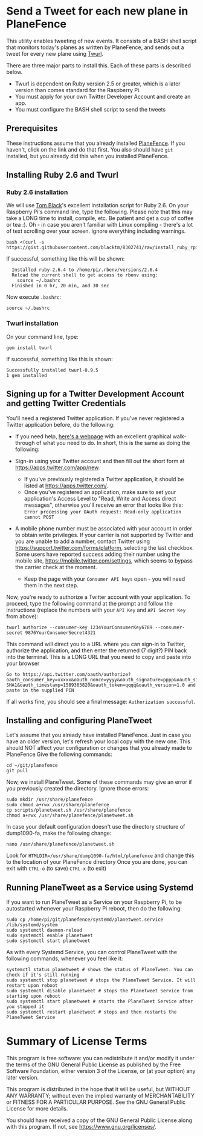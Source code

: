 # Send a Tweet for each new plane in PlaneFence
This utility enables tweeting of new events. It consists of a BASH shell script that monitors today's planes as written by PlaneFence, and sends out a tweet for every new plane using [Twurl](https://github.com/twitter/twurl).

There are three major parts to install this. Each of these parts is described below.
- Twurl is dependent on Ruby version 2.5 or greater, which is a later version than comes standard for the Raspberry Pi.
- You must apply for your own Twitter Developer Account and create an app.
- You must configure the BASH shell script to send the tweets

## Prerequisites
These instructions assume that you already installed [PlaneFence](https://github.com/kx1t/planefence). If you haven't, click on the link and do that first.
You also should have `git` installed, but you already did this when you installed PlaneFence.

## Installing Ruby 2.6 and Twurl

### Ruby 2.6 installation
We will use [Tom Black](https://gist.github.com/blacktm)'s excellent installation script for Ruby 2.6.
On your Raspberry Pi's command line, type the following. Please note that this may take a LONG time to install, compile, etc.
Be patient and get a cup of coffee or tea :). Oh - in case you aren't familiar with Linux compiling - there's a lot of text scrolling over
your screen. Ignore everything including warnings. 
```
bash <(curl -s https://gist.githubusercontent.com/blacktm/8302741/raw/install_ruby_rpi.sh)
```  
If successful, something like this will be shown:
```
  Installed ruby-2.6.4 to /home/pi/.rbenv/versions/2.6.4
  Reload the current shell to get access to rbenv using:
    source ~/.bashrc
  Finished in 0 hr, 20 min, and 30 sec
```
Now execute `.bashrc`:
```
source ~/.bashrc
```
### Twurl installation
On your command line, type:
```
gem install twurl
```
If successful, something like this is shown:
```
Successfully installed twurl-0.9.5
1 gem installed
```

## Signing up for a Twitter Development Account and getting Twitter Credentials

You'll need a registered Twitter application. If you've never registered a Twitter application before, do the following:

- If you need help, [here's a webpage](https://elfsight.com/blog/2020/03/how-to-get-twitter-api-key/) with an excellent graphical walk-through of what you need to do. In short, this is the same as doing the following:

- Sign-in using your Twitter account and then fill out the short form at https://apps.twitter.com/app/new.
  - If you've previously registered a Twitter application, it should be listed at https://apps.twitter.com/.
  - Once you've registered an application, make sure to set your application's Access Level to "Read, Write and Access direct messages", otherwise you'll receive an error that looks like this: `Error processing your OAuth request: Read-only application cannot POST`

- A mobile phone number must be associated with your account in order to obtain write privileges. If your carrier is not supported by Twitter and you are unable to add a number, contact Twitter using https://support.twitter.com/forms/platform, selecting the last checkbox. Some users have reported success adding their number using the mobile site, https://mobile.twitter.com/settings, which seems to bypass the carrier check at the moment.

  - Keep the page with your `Consumer API keys` open - you will need them in the next step.

Now, you're ready to authorize a Twitter account with your application. To proceed, type the following command at the prompt and follow the instructions (replace the numbers with your `API Key` and `API Secret Key` from above):

```
twurl authorize --consumer-key 1234YourConsumerKey6789 --consumer-secret 9876YourConsumerSecret4321
```

This command will direct you to a URL where you can sign-in to Twitter, authorize the application, and then enter the returned (7 digit?) PIN back into the terminal. This is a LONG URL that you need to copy and paste into your browser
```
Go to https://api.twitter.com/oauth/authorize?oauth_consumer_key=xxxxx&oauth_nonce=yyyy&oauth_signature=pppp&oauth_signature_method=HMAC-SHA1&oauth_timestamp=1589303820&oauth_token=qqqq&oauth_version=1.0 and paste in the supplied PIN
```
If all works fine, you should see a final message: `Authorization successful`.

## Installing and configuring PlaneTweet

Let's assume that you already have installed PlaneFence.
Just in case you have an older version, let's refresh your local copy with the new one.
This should NOT affect your configuration or changes that you already made to PlaneFence
Give the following commands:
```
cd ~/git/planefence
git pull
```
Now, we install PlaneTweet. Some of these commands may give an error if you previously created the directory. Ignore those errors:
```
sudo mkdir /usr/share/planefence
sudo chmod a+rwx /usr/share/planefence
cp scripts/planetweet.sh /usr/share/planefence
chmod a+rwx /usr/share/planefence/planetweet.sh
```
In case your default configuration doesn't use the directory structure of dump1090-fa, make the following change:
```
nano /usr/share/planefence/planetweet.sh
```
Look for `HTMLDIR=/usr/share/dump1090-fa/html/planefence` and change this to the location of your PlaneFence directory
Once you are done, you can exit with `CTRL-o` (to save) `CTRL-x` (to exit)

## Running PlaneTweet as a Service using Systemd

If you want to run PlaneTweet as a Service on your Raspberry Pi, to be autostarted whenever
your Raspberry Pi reboot, then do the following:
```
sudo cp /home/pi/git/planefence/systemd/planetweet.service /lib/systemd/system
sudo systemctl daemon-reload
sudo systemctl enable planetweet
sudo systemctl start planetweet
```
As with every Systemd Service, you can control PlaneTweet with the following commands, whenever you feel like it:
```
systemctl status planetweet # shows the status of PlaneTweet. You can check if it's still running
sudo systemctl stop planetweet # stops the PlaneTweet Service. It will restart upon reboot
sudo systemctl disable planetweet # stops the PlaneTweet Service from starting upon reboot
sudo systemctl start planetweet # starts the PlaneTweet Service after you stopped it
sudo systemctl restart planetweet # stops and then restarts the PlaneTweet Service

```
# Summary of License Terms
This program is free software: you can redistribute it and/or modify
it under the terms of the GNU General Public License as published by
the Free Software Foundation, either version 3 of the License, or
(at your option) any later version.

This program is distributed in the hope that it will be useful,
but WITHOUT ANY WARRANTY; without even the implied warranty of
MERCHANTABILITY or FITNESS FOR A PARTICULAR PURPOSE.  See the
GNU General Public License for more details.

You should have received a copy of the GNU General Public License
along with this program.  If not, see <https://www.gnu.org/licenses/>.


